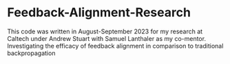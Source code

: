 # Feedback-Alignment-Research
This code was written in August-September 2023 for my research at Caltech under Andrew Stuart with Samuel Lanthaler as my co-mentor. Investigating the efficacy of feedback alignment in comparison to traditional backpropagation
